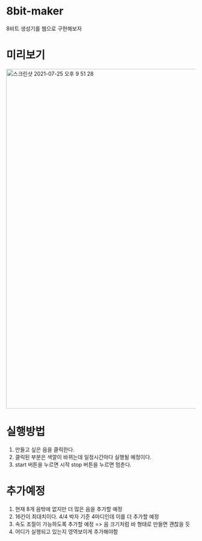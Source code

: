 # 8bit-maker
8비트 생성기를 웹으로 구현해보자

# 미리보기
<img width="902" alt="스크린샷 2021-07-25 오후 9 51 28" src="https://user-images.githubusercontent.com/56618964/126900181-8ceaa2da-c703-4c4a-8b69-98ca8ec5d62d.png">

# 실행방법
1. 만들고 싶은 음을 클릭한다.
2. 클릭된 부분은 색깔이 바뀌는데 일정시간마다 실행될 예정이다.
3. start 버튼을 누르면 시작 stop 버튼을 누르면 멈춘다.

# 추가예정
1. 현재 8개 음밖에 없지만 더 많은 음을 추가할 예정
2. 16칸이 최대치이다. 4/4 박자 기준 4마디인데 이를 더 추가할 예정
3. 속도 조절이 가능하도록 추가할 예정 => 음 크기처럼 바 형태로 만들면 괜찮을 듯
4. 어디가 실행되고 있는지 영역보이게 추가해야함
